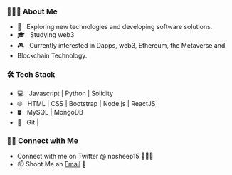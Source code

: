 
<h3> 👨🏻‍💻 About Me </h3>

- 🤔 &nbsp; Exploring new technologies and developing software solutions.
- 🎓 &nbsp; Studying web3
- 🎮 &nbsp; Currently interested in Dapps, web3, Ethereum, the Metaverse and 
- Blockchain Technology.
 

<h3>🛠 Tech Stack</h3>

- 💻 &nbsp; Javascript | Python | Solidity
- 🌐 &nbsp; HTML | CSS | Bootstrap | Node.js | ReactJS
- 🛢 &nbsp; MySQL | MongoDB
- 🔧 &nbsp; Git | 



### 🤝🏻 Connect with Me 

 - Connect with me on Twitter @ nosheep15 👨🏻‍💻
 - 📫 Shoot Me an [Email](mailto:nosheep@writeme.com) 💌
 




<!---
nosheep15/nosheep15 is a ✨ special ✨ repository because its `README.md` (this file) appears on your GitHub profile.
You can click the Preview link to take a look at your changes.
--->
